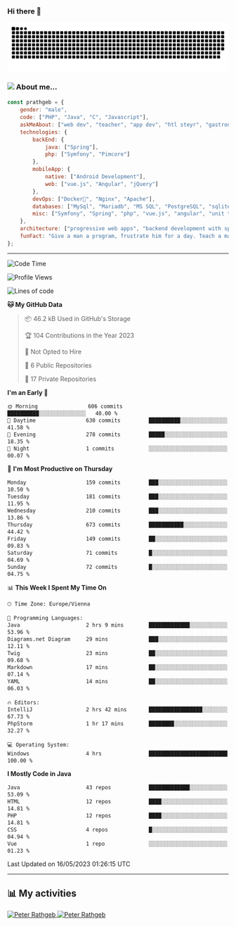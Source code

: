 ### Hi there 👋

<div align="center">
  <img  src="https://github.com/1999AZZAR/1999AZZAR/blob/main/resources/img/grid-snake.svg"
       alt="snake" />
</div>

### <img src="https://media.giphy.com/media/VgCDAzcKvsR6OM0uWg/giphy.gif" width="50"> About me...  

```javascript
const prathgeb = {
    gender: "male",
    code: ["PHP", "Java", "C", "Javascript"],
    askMeAbout: ["web dev", "teacher", "app dev", "htl steyr", "gastronaut"],
    technologies: {
        backEnd: {
            java: ["Spring"],
            php: ["Symfony", "Pimcore"]
        },
        mobileApp: {
            native: ["Android Development"],
            web: ["vue.js", "Angular", "jQuery"]
        },
        devOps: ["Docker🐳", "Nginx", "Apache"],
        databases: ["MySql", "Mariadb", "MS SQL", "PostgreSQL", "sqlite"],
        misc: ["Symfony", "Spring", "php", "vue.js", "angular", "unit testing", "ci/cd using github actions"]
    },
    architecture: ["progressive web apps", "backend development with spring", "backend development with symfony"],
    funFact: "Give a man a program, frustrate him for a day. Teach a man to program, frustrate him for a lifetime."
};
```

---
<!--START_SECTION:waka-->
![Code Time](http://img.shields.io/badge/Code%20Time-211%20hrs%2029%20mins-blue)

![Profile Views](http://img.shields.io/badge/Profile%20Views-0-blue)

![Lines of code](https://img.shields.io/badge/From%20Hello%20World%20I%27ve%20Written-2.5%20million%20lines%20of%20code-blue)

**🐱 My GitHub Data** 

> 📦 46.2 kB Used in GitHub's Storage 
 > 
> 🏆 104 Contributions in the Year 2023
 > 
> 🚫 Not Opted to Hire
 > 
> 📜 6 Public Repositories 
 > 
> 🔑 17 Private Repositories 
 > 
**I'm an Early 🐤** 

```text
🌞 Morning                606 commits         ██████████░░░░░░░░░░░░░░░   40.00 % 
🌆 Daytime                630 commits         ██████████░░░░░░░░░░░░░░░   41.58 % 
🌃 Evening                278 commits         █████░░░░░░░░░░░░░░░░░░░░   18.35 % 
🌙 Night                  1 commits           ░░░░░░░░░░░░░░░░░░░░░░░░░   00.07 % 
```
📅 **I'm Most Productive on Thursday** 

```text
Monday                   159 commits         ███░░░░░░░░░░░░░░░░░░░░░░   10.50 % 
Tuesday                  181 commits         ███░░░░░░░░░░░░░░░░░░░░░░   11.95 % 
Wednesday                210 commits         ███░░░░░░░░░░░░░░░░░░░░░░   13.86 % 
Thursday                 673 commits         ███████████░░░░░░░░░░░░░░   44.42 % 
Friday                   149 commits         ██░░░░░░░░░░░░░░░░░░░░░░░   09.83 % 
Saturday                 71 commits          █░░░░░░░░░░░░░░░░░░░░░░░░   04.69 % 
Sunday                   72 commits          █░░░░░░░░░░░░░░░░░░░░░░░░   04.75 % 
```


📊 **This Week I Spent My Time On** 

```text
🕑︎ Time Zone: Europe/Vienna

💬 Programming Languages: 
Java                     2 hrs 9 mins        █████████████░░░░░░░░░░░░   53.96 % 
Diagrams.net Diagram     29 mins             ███░░░░░░░░░░░░░░░░░░░░░░   12.11 % 
Twig                     23 mins             ██░░░░░░░░░░░░░░░░░░░░░░░   09.68 % 
Markdown                 17 mins             ██░░░░░░░░░░░░░░░░░░░░░░░   07.14 % 
YAML                     14 mins             ██░░░░░░░░░░░░░░░░░░░░░░░   06.03 % 

🔥 Editors: 
IntelliJ                 2 hrs 42 mins       █████████████████░░░░░░░░   67.73 % 
PhpStorm                 1 hr 17 mins        ████████░░░░░░░░░░░░░░░░░   32.27 % 

💻 Operating System: 
Windows                  4 hrs               █████████████████████████   100.00 % 
```

**I Mostly Code in Java** 

```text
Java                     43 repos            █████████████░░░░░░░░░░░░   53.09 % 
HTML                     12 repos            ████░░░░░░░░░░░░░░░░░░░░░   14.81 % 
PHP                      12 repos            ████░░░░░░░░░░░░░░░░░░░░░   14.81 % 
CSS                      4 repos             █░░░░░░░░░░░░░░░░░░░░░░░░   04.94 % 
Vue                      1 repo              ░░░░░░░░░░░░░░░░░░░░░░░░░   01.23 % 
```




 Last Updated on 16/05/2023 01:26:15 UTC
<!--END_SECTION:waka-->

---
  ## 📊 My activities
  <a href="https://github.com/prathgeb">
    <img width=450 height=170 align="center" alt="Peter Rathgeb" src="https://github-readme-stats.vercel.app/api?username=prathgeb&include_all_commits=true&count_private=true&theme=midnight-purple&show_icons=true&bg_color=0D1117&hide_border=true" />
  </a>
  <a href="https://github.com/prathgeb">
    <img align="center" alt="Peter Rathgeb" src="https://github-readme-stats.vercel.app/api/top-langs/?username=prathgeb&include_all_commits=true&count_private=true&theme=midnight-purple&show_icons=true&layout=compact&bg_color=0D1117&hide_border=true" />
  </a>
